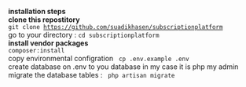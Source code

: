 <b>installation steps</b><br>
<b>clone this repostitory</b><br>
<code>git clone https://github.com/suadikhasen/subscriptionplatform</code><br>
go to your directory : <code>cd subscriptionplatform</code><br>
<b>install vendor packages</b><br>
 <code>composer:install </code><br>
copy environmental configration
<code> cp .env.example  .env </code><br>
create database on .env to you database in my case it is php my admin<br>
migrate the database tables : <code> php artisan migrate </code><br>

